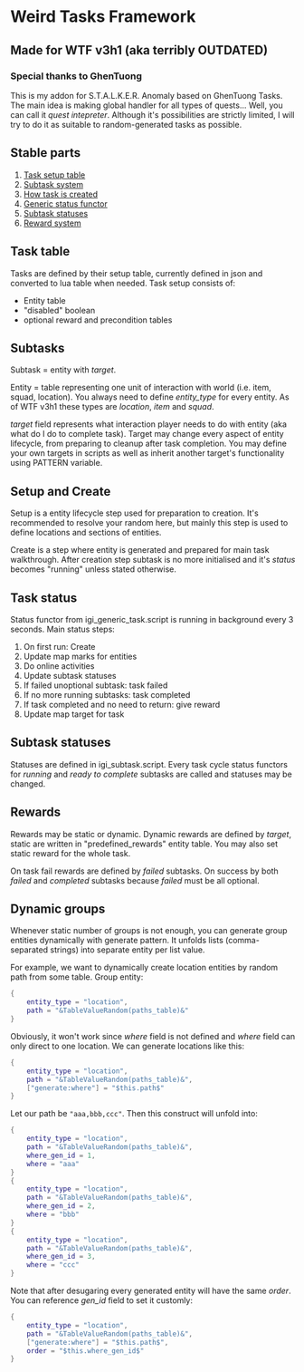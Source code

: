 # Weird Tasks Framework
## Made for WTF v3h1 (aka terribly OUTDATED)
### Special thanks to GhenTuong

This is my addon for S.T.A.L.K.E.R. Anomaly based on GhenTuong Tasks. 
The main idea is making global handler for all types of quests... Well, you can call it *quest intepreter*.
Although it's possibilities are strictly limited, I will try to do it as suitable to random-generated tasks as possible.

## Stable parts
1. [Task setup table](#task-table)
1. [Subtask system](#subtasks)
1. [How task is created](#setup-and-create)
1. [Generic status functor](#task-status)
1. [Subtask statuses](#subtask-statuses)
1. [Reward system](#rewards)

## Task table
Tasks are defined by their setup table, currently defined in json and converted to lua table when needed.
Task setup consists of:
- Entity table
- "disabled" boolean
- optional reward and precondition tables

## Subtasks
Subtask = entity with *target*.

Entity = table representing one unit of interaction with world (i.e. item, squad, location). You always
need to define *entity_type* for every entity. As of WTF v3h1 these types are *location*, *item* and *squad*.

*target* field represents what interaction player needs to do with entity (aka what do I do to complete task). Target may change every aspect of entity lifecycle, from preparing to cleanup after task completion. You may define your own targets in scripts as well as inherit another target's functionality
using PATTERN variable.

## Setup and Create
Setup is a entity lifecycle step used for preparation to creation. It's recommended to resolve your random
here, but mainly this step is used to define locations and sections of entities.

Create is a step where entity is generated and prepared for main task walkthrough. After creation step
subtask is no more initialised and it's *status* becomes "running" unless stated otherwise.

## Task status
Status functor from igi_generic_task.script is running in background every 3 seconds. Main status steps:
1. On first run: Create
1. Update map marks for entities
1. Do online activities
1. Update subtask statuses
1. If failed unoptional subtask: task failed
1. If no more running subtasks: task completed
1. If task completed and no need to return: give reward
1. Update map target for task

## Subtask statuses
Statuses are defined in igi_subtask.script. Every task cycle status functors for *running* and *ready to complete* subtasks are called and statuses may be changed.

## Rewards
Rewards may be static or dynamic. Dynamic rewards are defined by *target*, static are written in "predefined_rewards" entity table. You may also set static reward for the whole task.

On task fail rewards are defined by *failed* subtasks. On success by both *failed* and *completed* subtasks because *failed* must be all optional.

## Dynamic groups
Whenever static number of groups is not enough, you can generate group entities dynamically with generate pattern. It unfolds lists (comma-separated strings) into separate entity per list value.

For example, we want to dynamically create location entities by random path from some table. Group entity:
```lua
{
    entity_type = "location",
    path = "&TableValueRandom(paths_table)&"
}
```
Obviously, it won't work since *where* field is not defined and *where* field can only direct to one location. We can generate locations like this:
```lua
{
    entity_type = "location",
    path = "&TableValueRandom(paths_table)&",
    ["generate:where"] = "$this.path$"
}
```
Let our path be `"aaa,bbb,ccc"`. Then this construct will unfold into:
```lua
{
    entity_type = "location",
    path = "&TableValueRandom(paths_table)&",
    where_gen_id = 1,
    where = "aaa"
}
{
    entity_type = "location",
    path = "&TableValueRandom(paths_table)&",
    where_gen_id = 2,
    where = "bbb"
}
{
    entity_type = "location",
    path = "&TableValueRandom(paths_table)&",
    where_gen_id = 3,
    where = "ccc"
}
```
Note that after desugaring every generated entity will have the same *order*. You can reference *gen_id* field to set it customly:
```lua
{
    entity_type = "location",
    path = "&TableValueRandom(paths_table)&",
    ["generate:where"] = "$this.path$",
    order = "$this.where_gen_id$"
}
```